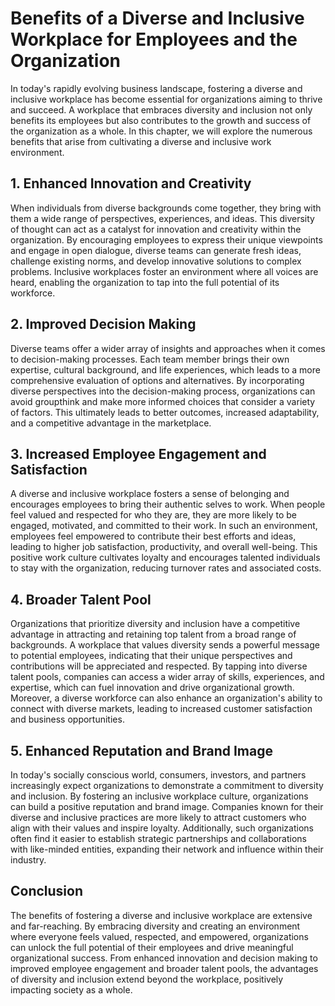 # Benefits of a Diverse and Inclusive Workplace for Employees and the Organization

In today's rapidly evolving business landscape, fostering a diverse and inclusive workplace has become essential for organizations aiming to thrive and succeed. A workplace that embraces diversity and inclusion not only benefits its employees but also contributes to the growth and success of the organization as a whole. In this chapter, we will explore the numerous benefits that arise from cultivating a diverse and inclusive work environment.

## 1\. Enhanced Innovation and Creativity

When individuals from diverse backgrounds come together, they bring with them a wide range of perspectives, experiences, and ideas. This diversity of thought can act as a catalyst for innovation and creativity within the organization. By encouraging employees to express their unique viewpoints and engage in open dialogue, diverse teams can generate fresh ideas, challenge existing norms, and develop innovative solutions to complex problems. Inclusive workplaces foster an environment where all voices are heard, enabling the organization to tap into the full potential of its workforce.

## 2\. Improved Decision Making

Diverse teams offer a wider array of insights and approaches when it comes to decision-making processes. Each team member brings their own expertise, cultural background, and life experiences, which leads to a more comprehensive evaluation of options and alternatives. By incorporating diverse perspectives into the decision-making process, organizations can avoid groupthink and make more informed choices that consider a variety of factors. This ultimately leads to better outcomes, increased adaptability, and a competitive advantage in the marketplace.

## 3\. Increased Employee Engagement and Satisfaction

A diverse and inclusive workplace fosters a sense of belonging and encourages employees to bring their authentic selves to work. When people feel valued and respected for who they are, they are more likely to be engaged, motivated, and committed to their work. In such an environment, employees feel empowered to contribute their best efforts and ideas, leading to higher job satisfaction, productivity, and overall well-being. This positive work culture cultivates loyalty and encourages talented individuals to stay with the organization, reducing turnover rates and associated costs.

## 4\. Broader Talent Pool

Organizations that prioritize diversity and inclusion have a competitive advantage in attracting and retaining top talent from a broad range of backgrounds. A workplace that values diversity sends a powerful message to potential employees, indicating that their unique perspectives and contributions will be appreciated and respected. By tapping into diverse talent pools, companies can access a wider array of skills, experiences, and expertise, which can fuel innovation and drive organizational growth. Moreover, a diverse workforce can also enhance an organization's ability to connect with diverse markets, leading to increased customer satisfaction and business opportunities.

## 5\. Enhanced Reputation and Brand Image

In today's socially conscious world, consumers, investors, and partners increasingly expect organizations to demonstrate a commitment to diversity and inclusion. By fostering an inclusive workplace culture, organizations can build a positive reputation and brand image. Companies known for their diverse and inclusive practices are more likely to attract customers who align with their values and inspire loyalty. Additionally, such organizations often find it easier to establish strategic partnerships and collaborations with like-minded entities, expanding their network and influence within their industry.

## Conclusion

The benefits of fostering a diverse and inclusive workplace are extensive and far-reaching. By embracing diversity and creating an environment where everyone feels valued, respected, and empowered, organizations can unlock the full potential of their employees and drive meaningful organizational success. From enhanced innovation and decision making to improved employee engagement and broader talent pools, the advantages of diversity and inclusion extend beyond the workplace, positively impacting society as a whole.

